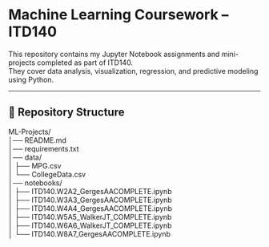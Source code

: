 # Machine Learning Coursework – ITD140

This repository contains my Jupyter Notebook assignments and mini-projects completed as part of ITD140.  
They cover data analysis, visualization, regression, and predictive modeling using Python.

---

## 📂 Repository Structure
ML-Projects/<br>
│── README.md<br>
│── requirements.txt<br>
│── data/<br>
│ ├── MPG.csv<br>
│ └── CollegeData.csv<br>
│── notebooks/<br>
│ ├── ITD140.W2A2_GergesAACOMPLETE.ipynb<br>
│ ├── ITD140.W3A3_GergesAACOMPLETE.ipynb<br>
│ ├── ITD140.W4A4_GergesAACOMPLETE.ipynb<br>
│ ├── ITD140.W5A5_WalkerJT_COMPLETE.ipynb<br>
│ ├── ITD140.W6A6_WalkerJT_COMPLETE.ipynb<br>
│ └── ITD140.W8A7_GergesAACOMPLETE.ipynb<br>
